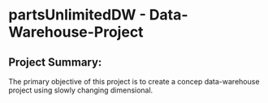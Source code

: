 # partsUnlimitedDW - Data-Warehouse-Project

## Project Summary:
The primary objective of this project is to create a concep data-warehouse project using slowly changing dimensional. 
